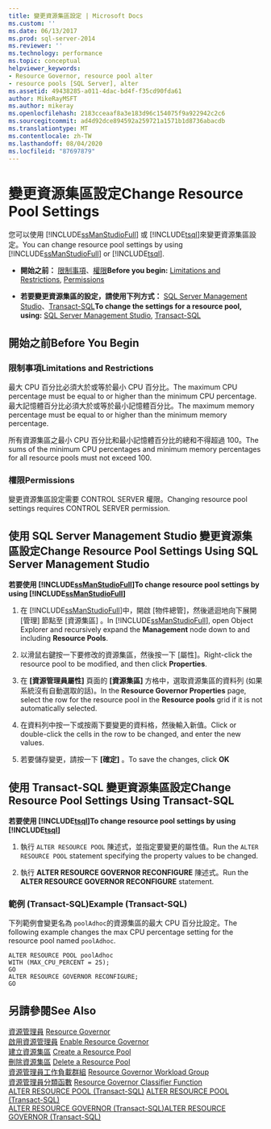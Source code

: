 ```yaml
---
title: 變更資源集區設定 | Microsoft Docs
ms.custom: ''
ms.date: 06/13/2017
ms.prod: sql-server-2014
ms.reviewer: ''
ms.technology: performance
ms.topic: conceptual
helpviewer_keywords:
- Resource Governor, resource pool alter
- resource pools [SQL Server], alter
ms.assetid: 49438285-a011-4dac-bd4f-f35cd90fda61
author: MikeRayMSFT
ms.author: mikeray
ms.openlocfilehash: 2183cceaaf8a3e183d96c154075f9a922942c2c6
ms.sourcegitcommit: ad4d92dce894592a259721a1571b1d8736abacdb
ms.translationtype: MT
ms.contentlocale: zh-TW
ms.lasthandoff: 08/04/2020
ms.locfileid: "87697879"
---
```

# <a name="change-resource-pool-settings"></a><span data-ttu-id="8fcda-102">變更資源集區設定</span><span class="sxs-lookup"><span data-stu-id="8fcda-102">Change Resource Pool Settings</span></span>
  <span data-ttu-id="8fcda-103">您可以使用 [!INCLUDE[ssManStudioFull](../../includes/ssmanstudiofull-md.md)] 或 [!INCLUDE[tsql](../../includes/tsql-md.md)]來變更資源集區設定。</span><span class="sxs-lookup"><span data-stu-id="8fcda-103">You can change resource pool settings by using [!INCLUDE[ssManStudioFull](../../includes/ssmanstudiofull-md.md)] or [!INCLUDE[tsql](../../includes/tsql-md.md)].</span></span>  
  
-   <span data-ttu-id="8fcda-104">**開始之前：** [限制事項](#LimitationsRestrictions)、[權限](#Permissions)</span><span class="sxs-lookup"><span data-stu-id="8fcda-104">**Before you begin:**  [Limitations and Restrictions](#LimitationsRestrictions), [Permissions](#Permissions)</span></span>  
  
-   <span data-ttu-id="8fcda-105">**若要變更資源集區的設定，請使用下列方式：** [SQL Server Management Studio](#ChgRPProp)、[Transact-SQL](#ChgRPTSQL)</span><span class="sxs-lookup"><span data-stu-id="8fcda-105">**To change the settings for a resource pool, using:**  [SQL Server Management Studio](#ChgRPProp), [Transact-SQL](#ChgRPTSQL)</span></span>  
  
##  <a name="before-you-begin"></a><a name="BeforeYouBegin"></a> <span data-ttu-id="8fcda-106">開始之前</span><span class="sxs-lookup"><span data-stu-id="8fcda-106">Before You Begin</span></span>  
  
###  <a name="limitations-and-restrictions"></a><a name="LimitationsRestrictions"></a> <span data-ttu-id="8fcda-107">限制事項</span><span class="sxs-lookup"><span data-stu-id="8fcda-107">Limitations and Restrictions</span></span>  
 <span data-ttu-id="8fcda-108">最大 CPU 百分比必須大於或等於最小 CPU 百分比。</span><span class="sxs-lookup"><span data-stu-id="8fcda-108">The maximum CPU percentage must be equal to or higher than the minimum CPU percentage.</span></span> <span data-ttu-id="8fcda-109">最大記憶體百分比必須大於或等於最小記憶體百分比。</span><span class="sxs-lookup"><span data-stu-id="8fcda-109">The maximum memory percentage must be equal to or higher than the minimum memory percentage.</span></span>  
  
 <span data-ttu-id="8fcda-110">所有資源集區之最小 CPU 百分比和最小記憶體百分比的總和不得超過 100。</span><span class="sxs-lookup"><span data-stu-id="8fcda-110">The sums of the minimum CPU percentages and minimum memory percentages for all resource pools must not exceed 100.</span></span>  
  
###  <a name="permissions"></a><a name="Permissions"></a> <span data-ttu-id="8fcda-111">權限</span><span class="sxs-lookup"><span data-stu-id="8fcda-111">Permissions</span></span>  
 <span data-ttu-id="8fcda-112">變更資源集區設定需要 CONTROL SERVER 權限。</span><span class="sxs-lookup"><span data-stu-id="8fcda-112">Changing resource pool settings requires CONTROL SERVER permission.</span></span>  
  
##  <a name="change-resource-pool-settings-using-sql-server-management-studio"></a><a name="ChgRPProp"></a> <span data-ttu-id="8fcda-113">使用 SQL Server Management Studio 變更資源集區設定</span><span class="sxs-lookup"><span data-stu-id="8fcda-113">Change Resource Pool Settings Using SQL Server Management Studio</span></span>  
 <span data-ttu-id="8fcda-114">**若要使用 [!INCLUDE[ssManStudioFull](../../includes/ssmanstudiofull-md.md)]**</span><span class="sxs-lookup"><span data-stu-id="8fcda-114">**To change resource pool settings by using [!INCLUDE[ssManStudioFull](../../includes/ssmanstudiofull-md.md)]**</span></span>  
  
1.  <span data-ttu-id="8fcda-115">在 [!INCLUDE[ssManStudioFull](../../includes/ssmanstudiofull-md.md)]中，開啟 [物件總管]，然後遞迴地向下展開 [管理]  節點至 [資源集區] 。</span><span class="sxs-lookup"><span data-stu-id="8fcda-115">In [!INCLUDE[ssManStudioFull](../../includes/ssmanstudiofull-md.md)], open Object Explorer and recursively expand the **Management** node down to and including **Resource Pools**.</span></span>  
  
2.  <span data-ttu-id="8fcda-116">以滑鼠右鍵按一下要修改的資源集區，然後按一下 [屬性]。</span><span class="sxs-lookup"><span data-stu-id="8fcda-116">Right-click the resource pool to be modified, and then click **Properties**.</span></span>  
  
3.  <span data-ttu-id="8fcda-117">在 **[資源管理員屬性]** 頁面的 **[資源集區]** 方格中，選取資源集區的資料列 (如果系統沒有自動選取的話)。</span><span class="sxs-lookup"><span data-stu-id="8fcda-117">In the **Resource Governor Properties** page, select the row for the resource pool in the **Resource pools** grid if it is not automatically selected.</span></span>  
  
4.  <span data-ttu-id="8fcda-118">在資料列中按一下或按兩下要變更的資料格，然後輸入新值。</span><span class="sxs-lookup"><span data-stu-id="8fcda-118">Click or double-click the cells in the row to be changed, and enter the new values.</span></span>  
  
5.  <span data-ttu-id="8fcda-119">若要儲存變更，請按一下 **[確定]** 。</span><span class="sxs-lookup"><span data-stu-id="8fcda-119">To save the changes, click **OK**</span></span>  
  
##  <a name="change-resource-pool-settings-using-transact-sql"></a><a name="ChgRPTSQL"></a> <span data-ttu-id="8fcda-120">使用 Transact-SQL 變更資源集區設定</span><span class="sxs-lookup"><span data-stu-id="8fcda-120">Change Resource Pool Settings Using Transact-SQL</span></span>  
 <span data-ttu-id="8fcda-121">**若要使用 [!INCLUDE[tsql](../../includes/tsql-md.md)]**</span><span class="sxs-lookup"><span data-stu-id="8fcda-121">**To change resource pool settings by using [!INCLUDE[tsql](../../includes/tsql-md.md)]**</span></span>  
  
1.  <span data-ttu-id="8fcda-122">執行 `ALTER RESOURCE POOL` 陳述式，並指定要變更的屬性值。</span><span class="sxs-lookup"><span data-stu-id="8fcda-122">Run the `ALTER RESOURCE POOL` statement specifying the property values to be changed.</span></span>  
  
2.  <span data-ttu-id="8fcda-123">執行 **ALTER RESOURCE GOVERNOR RECONFIGURE** 陳述式。</span><span class="sxs-lookup"><span data-stu-id="8fcda-123">Run the **ALTER RESOURCE GOVERNOR RECONFIGURE** statement.</span></span>  
  
### <a name="example-transact-sql"></a><span data-ttu-id="8fcda-124">範例 &#40;Transact-SQL&#41;</span><span class="sxs-lookup"><span data-stu-id="8fcda-124">Example (Transact-SQL)</span></span>  
 <span data-ttu-id="8fcda-125">下列範例會變更名為 `poolAdhoc`的資源集區的最大 CPU 百分比設定。</span><span class="sxs-lookup"><span data-stu-id="8fcda-125">The following example changes the max CPU percentage setting for the resource pool named `poolAdhoc`.</span></span>  
  
```  
ALTER RESOURCE POOL poolAdhoc  
WITH (MAX_CPU_PERCENT = 25);  
GO  
ALTER RESOURCE GOVERNOR RECONFIGURE;  
GO  
```  
  
## <a name="see-also"></a><span data-ttu-id="8fcda-126">另請參閱</span><span class="sxs-lookup"><span data-stu-id="8fcda-126">See Also</span></span>  
 <span data-ttu-id="8fcda-127">[資源管理員](resource-governor.md) </span><span class="sxs-lookup"><span data-stu-id="8fcda-127">[Resource Governor](resource-governor.md) </span></span>  
 <span data-ttu-id="8fcda-128">[啟用資源管理員](enable-resource-governor.md) </span><span class="sxs-lookup"><span data-stu-id="8fcda-128">[Enable Resource Governor](enable-resource-governor.md) </span></span>  
 <span data-ttu-id="8fcda-129">[建立資源集區](create-a-resource-pool.md) </span><span class="sxs-lookup"><span data-stu-id="8fcda-129">[Create a Resource Pool](create-a-resource-pool.md) </span></span>  
 <span data-ttu-id="8fcda-130">[刪除資源集區](delete-a-resource-pool.md) </span><span class="sxs-lookup"><span data-stu-id="8fcda-130">[Delete a Resource Pool](delete-a-resource-pool.md) </span></span>  
 <span data-ttu-id="8fcda-131">[資源管理員工作負載群組](resource-governor-workload-group.md) </span><span class="sxs-lookup"><span data-stu-id="8fcda-131">[Resource Governor Workload Group](resource-governor-workload-group.md) </span></span>  
 <span data-ttu-id="8fcda-132">[資源管理員分類函數](resource-governor-classifier-function.md) </span><span class="sxs-lookup"><span data-stu-id="8fcda-132">[Resource Governor Classifier Function](resource-governor-classifier-function.md) </span></span>  
 <span data-ttu-id="8fcda-133">[ALTER RESOURCE POOL &#40;Transact-SQL&#41;](/sql/t-sql/statements/alter-resource-pool-transact-sql) </span><span class="sxs-lookup"><span data-stu-id="8fcda-133">[ALTER RESOURCE POOL &#40;Transact-SQL&#41;](/sql/t-sql/statements/alter-resource-pool-transact-sql) </span></span>  
 [<span data-ttu-id="8fcda-134">ALTER RESOURCE GOVERNOR &#40;Transact-SQL&#41;</span><span class="sxs-lookup"><span data-stu-id="8fcda-134">ALTER RESOURCE GOVERNOR &#40;Transact-SQL&#41;</span></span>](/sql/t-sql/statements/alter-resource-governor-transact-sql)  
  
  
